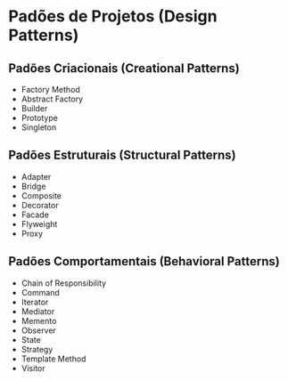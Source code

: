 # Padões de Projetos (Design Patterns)

## Padões Criacionais (Creational Patterns)
- Factory Method
- Abstract Factory
- Builder
- Prototype
- Singleton

## Padões Estruturais (Structural Patterns)
- Adapter
- Bridge
- Composite
- Decorator
- Facade
- Flyweight
- Proxy

## Padões Comportamentais (Behavioral Patterns)
- Chain of Responsibility
- Command
- Iterator
- Mediator
- Memento
- Observer
- State
- Strategy
- Template Method
- Visitor


